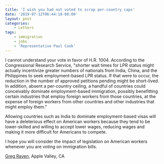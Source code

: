 ```yaml
---
title: 'I wish you had not voted to scrap per-country caps'
date: '2019-07-12T06:44:18-08:00'
layout: post
categories:
    - Letters
tags:
    - immigration
    - jobs
    - 'Representative Paul Cook'
---
```


I cannot understand your vote in favor of H.R. 1004. According to the Congressional Research Service, "shorter wait times for LPR status might actually incentivize greater numbers of nationals from India, China, and the Philippines to seek employment-based LPR status. If that were to occur, the reduction in the number of approved petitions pending might be short-lived. In addition, absent a per-country ceiling, a handful of countries could conceivably dominate employment-based immigration, possibly benefitting certain industries that employ foreign workers from those countries, at the expense of foreign workers from other countries and other industries that might employ them."

Allowing countries such as India to dominate employment-based visas will have a deleterious effect on American workers because they tend to be lower-skilled and willing to accept lower wages, reducing wages and making it more difficult for Americans to compete.

I hope you will consider the impact of legislation on American workers whenever you are voting on immigration bills.

[Greg Raven](https://www.gregraven.org/), Apple Valley, CA